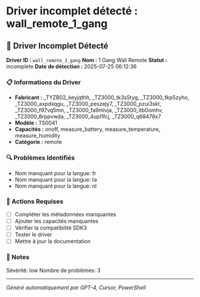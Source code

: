 # Driver incomplet détecté : wall_remote_1_gang

## 🚨 Driver Incomplet Détecté

**Driver ID :** `wall_remote_1_gang`
**Nom :** 1 Gang Wall Remote
**Statut :** incomplete
**Date de détection :** 2025-07-25 06:12:36

### 📋 Informations du Driver
- **Fabricant :** _TYZB02_keyjqthh, _TZ3000_tk3s5tyg, _TZ3000_fkp5zyho, _TZ3000_axpdxqgu, _TZ3000_peszejy7, _TZ3000_pzui3skt, _TZ3000_f97vq5mn, _TZ3000_fa9mlvja, _TZ3000_itb0omhv, _TZ3000_8rppvwda, _TZ3000_4upl1fcj, _TZ3000_q68478x7
- **Modèle :** TS0041
- **Capacités :** onoff, measure_battery, measure_temperature, measure_humidity
- **Catégorie :** remote

### 🔍 Problèmes Identifiés
- Nom manquant pour la langue: fr
- Nom manquant pour la langue: ta
- Nom manquant pour la langue: nl

### 🎯 Actions Requises
- [ ] Compléter les métadonnées manquantes
- [ ] Ajouter les capacités manquantes
- [ ] Vérifier la compatibilité SDK3
- [ ] Tester le driver
- [ ] Mettre à jour la documentation

### 📝 Notes
Sévérité: low
Nombre de problèmes: 3

---
*Généré automatiquement par GPT-4, Cursor, PowerShell*

